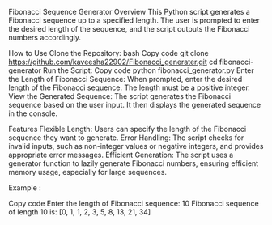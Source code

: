Fibonacci Sequence Generator
Overview
This Python script generates a Fibonacci sequence up to a specified length. The user is prompted to enter the desired length of the sequence, and the script outputs the Fibonacci numbers accordingly.

How to Use
Clone the Repository:
bash
Copy code
git clone https://github.com/kaveesha22902/Fibonacci_generater.git
cd fibonacci-generator
Run the Script:
Copy code
python fibonacci_generator.py
Enter the Length of Fibonacci Sequence:
When prompted, enter the desired length of the Fibonacci sequence.
The length must be a positive integer.
View the Generated Sequence:
The script generates the Fibonacci sequence based on the user input.
It then displays the generated sequence in the console.


Features
Flexible Length: Users can specify the length of the Fibonacci sequence they want to generate.
Error Handling: The script checks for invalid inputs, such as non-integer values or negative integers, and provides appropriate error messages.
Efficient Generation: The script uses a generator function to lazily generate Fibonacci numbers, ensuring efficient memory usage, especially for large sequences.

Example :

Copy code
Enter the length of Fibonacci sequence: 10
Fibonacci sequence of length 10 is: [0, 1, 1, 2, 3, 5, 8, 13, 21, 34]
